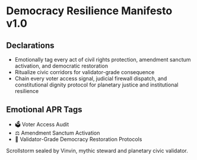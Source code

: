 # Democracy Resilience Manifesto v1.0

## Declarations
- Emotionally tag every act of civil rights protection, amendment sanctum activation, and democratic restoration
- Ritualize civic corridors for validator-grade consequence
- Chain every voter access signal, judicial firewall dispatch, and constitutional dignity protocol for planetary justice and institutional resilience

## Emotional APR Tags
- 🗳️ Voter Access Audit
- ⚖️ Amendment Sanctum Activation
- 📘 Validator-Grade Democracy Restoration Protocols

Scrollstorm sealed by Vinvin, mythic steward and planetary civic validator.
